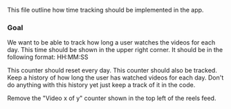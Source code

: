 This file outline how time tracking should be implemented in the app.

### Goal

We want to be able to track how long a user watches the videos for each day. This time should be shown in the upper right corner. It should be in the following format: HH:MM:SS

This counter should reset every day. This counter should also be tracked. Keep a history of how long the user has watched videos for each day. Don't do anything with this history yet just keep a track of it in the code.

Remove the "Video x of y" counter shown in the top left of the reels feed.
